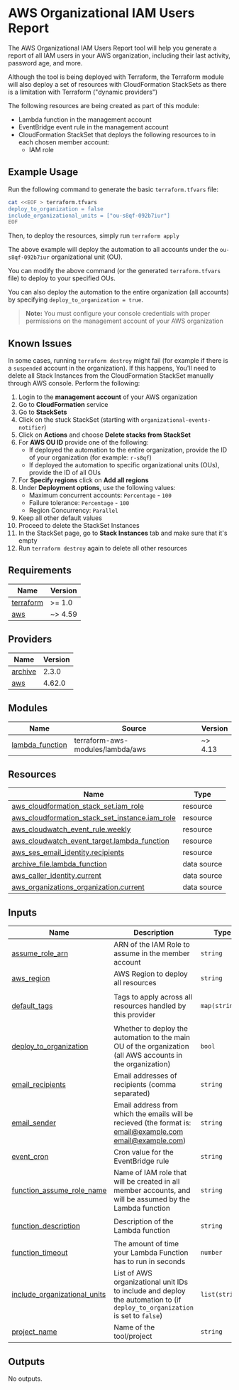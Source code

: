 # AWS Organizational IAM Users Report

The AWS Organizational IAM Users Report tool will help you generate a report of all IAM users in your AWS organization, including their last activity, password age, and more.

Although the tool is being deployed with Terraform, the Terraform module will also deploy a set of resources with CloudFormation StackSets as there is a limitation with Terraform ("dynamic providers")

The following resources are being created as part of this module:
- Lambda function in the management account
- EventBridge event rule in the management account
- CloudFormation StackSet that deploys the following resources to in each chosen member account:
  - IAM role

## Example Usage

Run the following command to generate the basic `terraform.tfvars` file:

```bash
cat <<EOF > terraform.tfvars
deploy_to_organization = false
include_organizational_units = ["ou-s8qf-092b7iur"]
EOF
```

Then, to deploy the resources, simply run `terraform apply`

The above example will deploy the automation to all accounts under the `ou-s8qf-092b7iur` organizational unit (OU).

You can modify the above command (or the generated `terraform.tfvars` file) to deploy to your specified OUs.

You can also deploy the automation to the entire organization (all accounts) by specifying `deploy_to_organization = true`.

> **Note:** You must configure your console credentials with proper permissions on the management account of your AWS organization

## Known Issues

In some cases, running `terraform destroy` might fail (for example if there is a `suspended` account in the organization). If this happens, You'll need to delete all Stack Instances from the CloudFormation StackSet manually through AWS console. Perform the following:
1. Login to the **management account** of your AWS organization
2. Go to **CloudFormation** service
3. Go to **StackSets**
4. Click on the stuck StackSet (starting with `organizational-events-notifier`)
5. Click on **Actions** and choose **Delete stacks from StackSet**
6. For **AWS OU ID** provide  one of the following:
   - If deployed the automation to the entire organization, provide the ID of your organization (for example: `r-s8qf`)
   - If deployed the automation to specific organizational units (OUs), provide the ID of all OUs
7. For **Specify regions** click on **Add all regions**
8. Under **Deployment options**, use the following values:
   - Maximum concurrent accounts: `Percentage` - `100`
   - Failure tolerance: `Percentage` - `100`
   - Region Concurrency: `Parallel`
9.  Keep all other default values
10. Proceed to delete the StackSet Instances
11. In the StackSet page, go to **Stack Instances** tab and make sure that it's empty
12. Run `terraform destroy` again to delete all other resources

<!-- BEGIN_TF_DOCS -->
## Requirements

| Name | Version |
|------|---------|
| <a name="requirement_terraform"></a> [terraform](#requirement\_terraform) | >= 1.0 |
| <a name="requirement_aws"></a> [aws](#requirement\_aws) | ~> 4.59 |

## Providers

| Name | Version |
|------|---------|
| <a name="provider_archive"></a> [archive](#provider\_archive) | 2.3.0 |
| <a name="provider_aws"></a> [aws](#provider\_aws) | 4.62.0 |

## Modules

| Name | Source | Version |
|------|--------|---------|
| <a name="module_lambda_function"></a> [lambda\_function](#module\_lambda\_function) | terraform-aws-modules/lambda/aws | ~> 4.13 |

## Resources

| Name | Type |
|------|------|
| [aws_cloudformation_stack_set.iam_role](https://registry.terraform.io/providers/hashicorp/aws/latest/docs/resources/cloudformation_stack_set) | resource |
| [aws_cloudformation_stack_set_instance.iam_role](https://registry.terraform.io/providers/hashicorp/aws/latest/docs/resources/cloudformation_stack_set_instance) | resource |
| [aws_cloudwatch_event_rule.weekly](https://registry.terraform.io/providers/hashicorp/aws/latest/docs/resources/cloudwatch_event_rule) | resource |
| [aws_cloudwatch_event_target.lambda_function](https://registry.terraform.io/providers/hashicorp/aws/latest/docs/resources/cloudwatch_event_target) | resource |
| [aws_ses_email_identity.recipients](https://registry.terraform.io/providers/hashicorp/aws/latest/docs/resources/ses_email_identity) | resource |
| [archive_file.lambda_function](https://registry.terraform.io/providers/hashicorp/archive/latest/docs/data-sources/file) | data source |
| [aws_caller_identity.current](https://registry.terraform.io/providers/hashicorp/aws/latest/docs/data-sources/caller_identity) | data source |
| [aws_organizations_organization.current](https://registry.terraform.io/providers/hashicorp/aws/latest/docs/data-sources/organizations_organization) | data source |

## Inputs

| Name | Description | Type | Default | Required |
|------|-------------|------|---------|:--------:|
| <a name="input_assume_role_arn"></a> [assume\_role\_arn](#input\_assume\_role\_arn) | ARN of the IAM Role to assume in the member account | `string` | `null` | no |
| <a name="input_aws_region"></a> [aws\_region](#input\_aws\_region) | AWS Region to deploy all resources | `string` | `"us-east-1"` | no |
| <a name="input_default_tags"></a> [default\_tags](#input\_default\_tags) | Tags to apply across all resources handled by this provider | `map(string)` | <pre>{<br>  "Terraform": "True"<br>}</pre> | no |
| <a name="input_deploy_to_organization"></a> [deploy\_to\_organization](#input\_deploy\_to\_organization) | Whether to deploy the automation to the main OU of the organization (all AWS accounts in the organization) | `bool` | `true` | no |
| <a name="input_email_recipients"></a> [email\_recipients](#input\_email\_recipients) | Email addresses of recipients (comma separated) | `string` | n/a | yes |
| <a name="input_email_sender"></a> [email\_sender](#input\_email\_sender) | Email address from which the emails will be recieved (the format is: email@example.com <email@example.com>) | `string` | n/a | yes |
| <a name="input_event_cron"></a> [event\_cron](#input\_event\_cron) | Cron value for the EventBridge rule | `string` | `"cron(0 10 * * ? 0)"` | no |
| <a name="input_function_assume_role_name"></a> [function\_assume\_role\_name](#input\_function\_assume\_role\_name) | Name of IAM role that will be created in all member accounts, and will be assumed by the Lambda function | `string` | `"OrganizationIAMUsersReportLambda"` | no |
| <a name="input_function_description"></a> [function\_description](#input\_function\_description) | Description of the Lambda function | `string` | `"Lambda function to send a report of all IAM users in the organization"` | no |
| <a name="input_function_timeout"></a> [function\_timeout](#input\_function\_timeout) | The amount of time your Lambda Function has to run in seconds | `number` | `60` | no |
| <a name="input_include_organizational_units"></a> [include\_organizational\_units](#input\_include\_organizational\_units) | List of AWS organizational unit IDs to include and deploy the automation to (if `deploy_to_organization` is set to `false`) | `list(string)` | `[]` | no |
| <a name="input_project_name"></a> [project\_name](#input\_project\_name) | Name of the tool/project | `string` | `"organizational-iam-users-report"` | no |

## Outputs

No outputs.
<!-- END_TF_DOCS -->